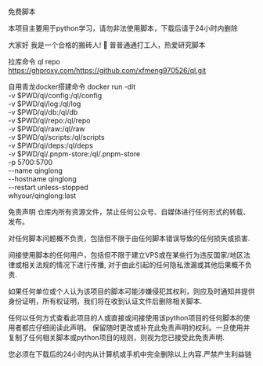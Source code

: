 
免费脚本

本项目主要用于python学习，请勿非法使用脚本，下载后请于24小时内删除

大家好 我是一个合格的搬砖人! 👋
普普通通打工人，热爱研究脚本

拉库命令
ql repo https://ghproxy.com/https://github.com/xfmeng970526/ql.git

  
自用青龙docker搭建命令
   docker run -dit \
   -v $PWD/ql/config:/ql/config \
   -v $PWD/ql/log:/ql/log \
   -v $PWD/ql/db:/ql/db \
   -v $PWD/ql/repo:/ql/repo \
   -v $PWD/ql/raw:/ql/raw \
   -v $PWD/ql/scripts:/ql/scripts \
   -v $PWD/ql/deps:/ql/deps \
   -v $PWD/ql/.pnpm-store:/ql/.pnpm-store \
   -p 5700:5700 \
   --name qinglong \
   --hostname qinglong \
   --restart unless-stopped \
   whyour/qinglong:last


免责声明
仓库内所有资源文件，禁止任何公众号、自媒体进行任何形式的转载、发布。

对任何脚本问题概不负责，包括但不限于由任何脚本错误导致的任何损失或损害.

间接使用脚本的任何用户，包括但不限于建立VPS或在某些行为违反国家/地区法律或相关法规的情况下进行传播, 对于由此引起的任何隐私泄漏或其他后果概不负责.

如果任何单位或个人认为该项目的脚本可能涉嫌侵犯其权利，则应及时通知并提供身份证明，所有权证明，我们将在收到认证文件后删除相关脚本.

任何以任何方式查看此项目的人或直接或间接使用该python项目的任何脚本的使用者都应仔细阅读此声明。 保留随时更改或补充此免责声明的权利。一旦使用并复制了任何相关脚本或python项目的规则，则视为您已接受此免责声明.

您必须在下载后的24小时内从计算机或手机中完全删除以上内容.严禁产生利益链
